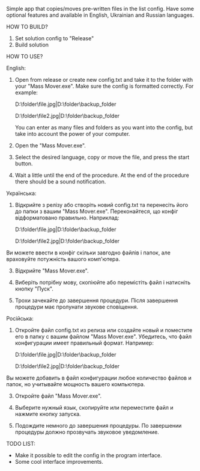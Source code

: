 Simple app that copies/moves pre-written files in the list config. Have some optional features and available in English, Ukrainian and Russian languages.

HOW TO BUILD?

1. Set solution config to "Release"
2. Build solution

HOW TO USE?

English:

1. Open from release or create new config.txt and take it to the folder with your "Mass Mover.exe". Make sure the config is formatted correctly. For example:
   
   D:\folder\file.jpg|D:\folder\backup_folder
   
   D:\folder\file2.jpg|D:\folder\backup_folder
   
   You can enter as many files and folders as you want into the config, but take into account the power of your computer.

3. Open the "Mass Mover.exe".

4. Select the desired language, copy or move the file, and press the start button.

5. Wait a little until the end of the procedure. At the end of the procedure there should be a sound notification.

Українська:

1. Відкрийте з релізу або створіть новий config.txt та перенесіть його до папки з вашим "Mass Mover.exe". Переконайтеся, що конфіг відформатовано правильно. Наприклад:
   
   D:\folder\file.jpg|D:\folder\backup_folder
   
   D:\folder\file2.jpg|D:\folder\backup_folder
   
Ви можете ввести в конфіг скільки завгодно файлів і папок, але враховуйте потужність вашого комп'ютера.

3. Відкрийте "Mass Mover.exe".

4. Виберіть потрібну мову, скопіюйте або перемістіть файл і натисніть кнопку "Пуск".

5. Трохи зачекайте до завершення процедури. Після завершення процедури має пролунати звукове сповіщення.

Російська:

1. Откройте файл config.txt из релиза или создайте новый и поместите его в папку с вашим файлом "Mass Mover.exe". Убедитесь, что файл конфигурации имеет правильный формат. Например:
   
   D:\folder\file.jpg|D:\folder\backup_folder
   
   D:\folder\file2.jpg|D:\folder\backup_folder
   
Вы можете добавить в файл конфигурации любое количество файлов и папок, но учитывайте мощность вашего компьютера.

3. Откройте файл "Mass Mover.exe".

4. Выберите нужный язык, скопируйте или переместите файл и нажмите кнопку запуска.

5. Подождите немного до завершения процедуры. По завершении процедуры должно прозвучать звуковое уведомление.

TODO LIST:

- Make it possible to edit the config in the program interface.
- Some cool interface improvements.
